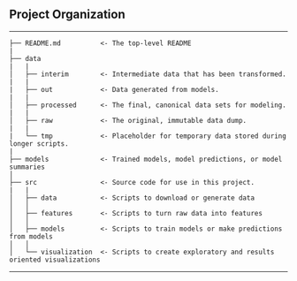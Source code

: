 ## Project Organization
------------

    ├── README.md          <- The top-level README
    |
    ├── data
    |   |
    │   ├── interim        <- Intermediate data that has been transformed.
    |   |
    |   ├── out            <- Data generated from models.
    |   |
    │   ├── processed      <- The final, canonical data sets for modeling.
    |   |
    │   ├── raw            <- The original, immutable data dump.
    |   |
    |   └── tmp            <- Placeholder for temporary data stored during longer scripts.
    |
    ├── models             <- Trained models, model predictions, or model summaries
    │
    ├── src                <- Source code for use in this project.
    |   |
    │   ├── data           <- Scripts to download or generate data
    │   │
    │   ├── features       <- Scripts to turn raw data into features
    │   │
    │   ├── models         <- Scripts to train models or make predictions from models
    │   │
    │   └── visualization  <- Scripts to create exploratory and results oriented visualizations

--------
